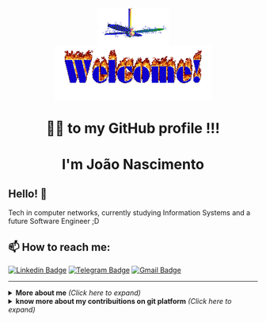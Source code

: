 <div align="center">
<img src="https://raw.githubusercontent.com/joaoffnascimento/joaoffnascimento/master/img/fan-1.gif" alt="Fan" align="center">
</div>

<div align="center">
<img src="https://raw.githubusercontent.com/joaoffnascimento/joaoffnascimento/master/img/welcome-fire.gif" alt="Welcome" align="center">
</div>

<h1 align="center">👨‍💻  to my GitHub profile !!!</h1>

<h1 align="center">I'm João Nascimento</h1>


<h2 align="left">Hello! 👋</h2>

Tech in computer networks, currently studying Information Systems and a future Software Engineer ;D




<h2 align="left"> 📫 How to reach me:</h2>

[![Linkedin Badge](https://img.shields.io/badge/-LinkedIn-blue?style=flat-square&logo=Linkedin&logoColor=white&link=https://www.linkedin.com/in/joão-nascimento-596ab6156/)](https://www.linkedin.com/in/joaoffnascimento/)
[![Telegram Badge](https://img.shields.io/badge/-Telegram-1ca0f1?style=flat-square&labelColor=1ca0f1&logo=telegram&logoColor=white&link=https://t.me/joaoffnascimento)](https://t.me/joaoffnascimento)
[![Gmail Badge](https://img.shields.io/badge/-Gmail-c14438?style=flat-square&logo=Gmail&logoColor=white&link=mailto:joaoffnascimento@gmail.com)](mailto:joaoffnascimento@gmail.com)

---

<div>
<details>
  <summary> <b>More about me</b> <i>(Click here to expand)</i> </summary>
  <br>

- ⚡ Dev Techs: Java, Spring, Javascript, Node.js.
- ⚡ Infra Techs: ABNT NBR 14565, Microsoft/Linux/Unix Servers and Users, Cisco IOS.
- 📚 Studying: Clean Code and Clean Architecture, TypeScript, Docker and more about NodeJS ecosystem.

</details>
</div>

<div>
<details>
  <summary> <b> know more about my contribuitions on git platform</b> <i>(Click here to expand)</i> </summary>
  <br>

<h2 align="center"> Github status:</h2>

<a href="https://github.com/anuraghazra/github-readme-stats">
  <img align="left" src="https://github-readme-stats.vercel.app/api/top-langs/?username=joaoffnascimento&langs_count=5" />
</a>
<a href="https://github.com/anuraghazra/github-readme-stats">
  <img align="right" src="https://github-readme-stats.anuraghazra1.vercel.app/api?username=joaoffnascimento&show_icons=true&line_height=40" alt="My github stats" />
</a>  

</details>
</div>